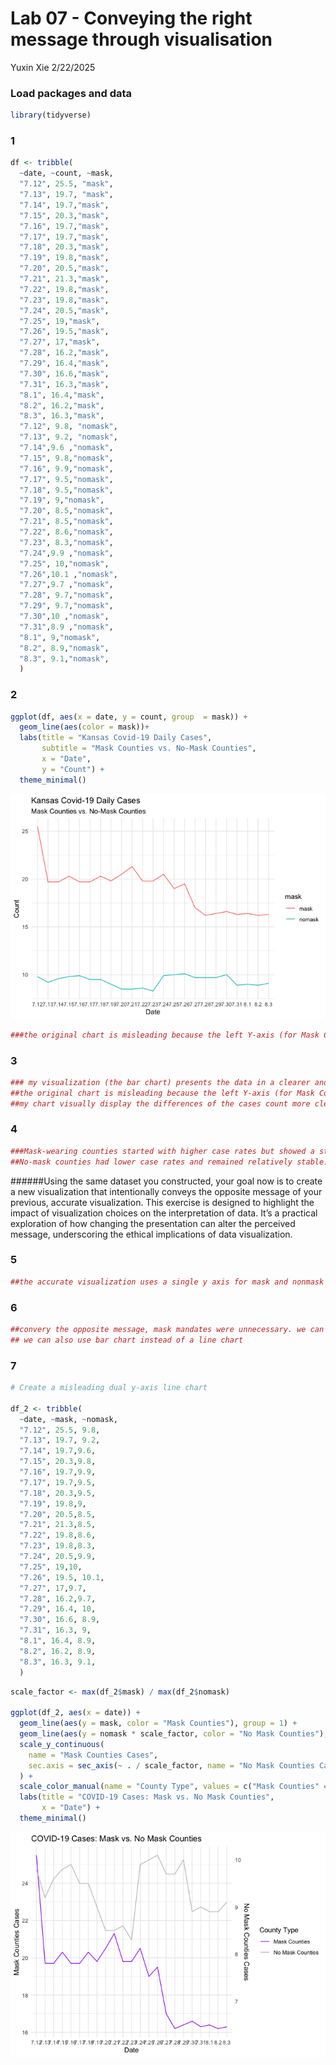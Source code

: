 Lab 07 - Conveying the right message through visualisation
================
Yuxin Xie
2/22/2025

### Load packages and data

``` r
library(tidyverse) 
```

### 1

``` r
df <- tribble(
  ~date, ~count, ~mask,
  "7.12", 25.5, "mask",
  "7.13", 19.7, "mask",
  "7.14", 19.7,"mask",
  "7.15", 20.3,"mask",
  "7.16", 19.7,"mask",
  "7.17", 19.7,"mask",
  "7.18", 20.3,"mask",
  "7.19", 19.8,"mask",
  "7.20", 20.5,"mask",
  "7.21", 21.3,"mask",
  "7.22", 19.8,"mask",
  "7.23", 19.8,"mask",
  "7.24", 20.5,"mask",
  "7.25", 19,"mask",
  "7.26", 19.5,"mask",
  "7.27", 17,"mask",
  "7.28", 16.2,"mask",
  "7.29", 16.4,"mask",
  "7.30", 16.6,"mask",
  "7.31", 16.3,"mask",
  "8.1", 16.4,"mask",
  "8.2", 16.2,"mask",
  "8.3", 16.3,"mask",
  "7.12", 9.8, "nomask",
  "7.13", 9.2, "nomask",
  "7.14",9.6 ,"nomask",
  "7.15", 9.8,"nomask",
  "7.16", 9.9,"nomask",
  "7.17", 9.5,"nomask",
  "7.18", 9.5,"nomask",
  "7.19", 9,"nomask",
  "7.20", 8.5,"nomask",
  "7.21", 8.5,"nomask",
  "7.22", 8.6,"nomask",
  "7.23", 8.3,"nomask",
  "7.24",9.9 ,"nomask",
  "7.25", 10,"nomask",
  "7.26",10.1 ,"nomask",
  "7.27",9.7 ,"nomask",
  "7.28", 9.7,"nomask",
  "7.29", 9.7,"nomask",
  "7.30",10 ,"nomask",
  "7.31",8.9 ,"nomask",
  "8.1", 9,"nomask",
  "8.2", 8.9,"nomask",
  "8.3", 9.1,"nomask",
  )
```

### 2

``` r
ggplot(df, aes(x = date, y = count, group  = mask)) +
  geom_line(aes(color = mask))+
  labs(title = "Kansas Covid-19 Daily Cases",
       subtitle = "Mask Counties vs. No-Mask Counties",
       x = "Date",
       y = "Count") +
  theme_minimal()
```

![](lab-07_files/figure-gfm/unnamed-chunk-2-1.png)<!-- -->

``` r
###the original chart is misleading because the left Y-axis (for Mask Counties) ranges from 15 to 25+.the right Y-axis (for No-Mask Counties) ranges from 4 to 14.
```

### 3

``` r
### my visualization (the bar chart) presents the data in a clearer and more honest way compared to the original line chart. 
##the original chart is misleading because the left Y-axis (for Mask Counties) ranges from 15 to 25+.the right Y-axis (for No-Mask Counties) ranges from 4 to 14.
##my chart visually display the differences of the cases count more clearly. 
```

### 4

``` r
###Mask-wearing counties started with higher case rates but showed a steady decline.
##No-mask counties had lower case rates and remained relatively stable.
```

\######Using the same dataset you constructed, your goal now is to
create a new visualization that intentionally conveys the opposite
message of your previous, accurate visualization. This exercise is
designed to highlight the impact of visualization choices on the
interpretation of data. It’s a practical exploration of how changing the
presentation can alter the perceived message, underscoring the ethical
implications of data visualization.

### 5

``` r
##the accurate visualization uses a single y axis for mask and nonmask groups. The x-axis represents time from July 12 to August 3, 2020. the line chart shows changes over time. 
```

### 6

``` r
##convery the opposite message, mask mandates were unnecessary. we can use the dual y aixs with different scales. 
## we can also use bar chart instead of a line chart
```

### 7

``` r
# Create a misleading dual y-axis line chart

df_2 <- tribble(
  ~date, ~mask, ~nomask, 
  "7.12", 25.5, 9.8,
  "7.13", 19.7, 9.2,
  "7.14", 19.7,9.6,
  "7.15", 20.3,9.8,
  "7.16", 19.7,9.9,
  "7.17", 19.7,9.5,
  "7.18", 20.3,9.5,
  "7.19", 19.8,9,
  "7.20", 20.5,8.5,
  "7.21", 21.3,8.5,
  "7.22", 19.8,8.6,
  "7.23", 19.8,8.3,
  "7.24", 20.5,9.9,
  "7.25", 19,10,
  "7.26", 19.5, 10.1,
  "7.27", 17,9.7,
  "7.28", 16.2,9.7,
  "7.29", 16.4, 10,
  "7.30", 16.6, 8.9,
  "7.31", 16.3, 9,
  "8.1", 16.4, 8.9,
  "8.2", 16.2, 8.9,
  "8.3", 16.3, 9.1,
  )
```

``` r
scale_factor <- max(df_2$mask) / max(df_2$nomask)

ggplot(df_2, aes(x = date)) +
  geom_line(aes(y = mask, color = "Mask Counties"), group = 1) +
  geom_line(aes(y = nomask * scale_factor, color = "No Mask Counties"), group = 1) +
  scale_y_continuous(
    name = "Mask Counties Cases",
    sec.axis = sec_axis(~ . / scale_factor, name = "No Mask Counties Cases")
  ) +
  scale_color_manual(name = "County Type", values = c("Mask Counties" = "purple", "No Mask Counties" = "grey")) +
  labs(title = "COVID-19 Cases: Mask vs. No Mask Counties",
       x = "Date") +
  theme_minimal()
```

![](lab-07_files/figure-gfm/unnamed-chunk-8-1.png)<!-- -->
